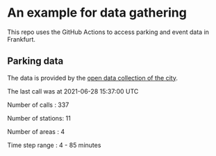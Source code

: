 # An example for data gathering

This repo uses the GitHub Actions to access parking and event data in Frankfurt.

## Parking data
The data is provided by the [open data collection of the city](https://www.offenedaten.frankfurt.de/).

The last call was at 2021-06-28 15:37:00 UTC

Number of calls   : 337

Number of stations:  11

Number of areas   :   4

Time step range   :   4 -  85 minutes

